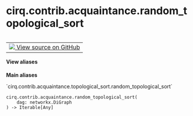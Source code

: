 <div itemscope itemtype="http://developers.google.com/ReferenceObject">
<meta itemprop="name" content="cirq.contrib.acquaintance.random_topological_sort" />
<meta itemprop="path" content="Stable" />
</div>

# cirq.contrib.acquaintance.random_topological_sort

<!-- Insert buttons and diff -->

<table class="tfo-notebook-buttons tfo-api" align="left">

<td>
  <a target="_blank" href="https://github.com/quantumlib/cirq/tree/master/cirq/contrib/acquaintance/topological_sort.py">
    <img src="https://www.tensorflow.org/images/GitHub-Mark-32px.png" />
    View source on GitHub
  </a>
</td>
</table>





<section class="expandable">
  <h4 class="showalways">View aliases</h4>
  <p>
<b>Main aliases</b>
<p>`cirq.contrib.acquaintance.topological_sort.random_topological_sort`</p>
</p>
</section>

<pre class="devsite-click-to-copy prettyprint lang-py tfo-signature-link">
<code>cirq.contrib.acquaintance.random_topological_sort(
    dag: networkx.DiGraph
) -> Iterable[Any]
</code></pre>



<!-- Placeholder for "Used in" -->
